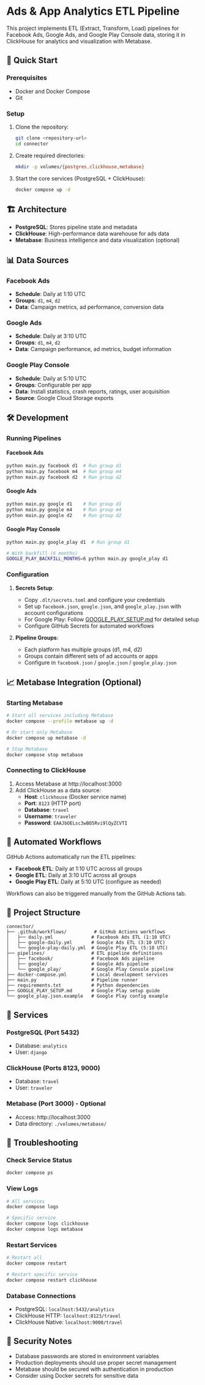 # Ads & App Analytics ETL Pipeline

This project implements ETL (Extract, Transform, Load) pipelines for Facebook Ads, Google Ads, and Google Play Console data, storing it in ClickHouse for analytics and visualization with Metabase.

## 🚀 Quick Start

### Prerequisites
- Docker and Docker Compose
- Git

### Setup
1. Clone the repository:
   ```bash
   git clone <repository-url>
   cd connector
   ```

2. Create required directories:
   ```bash
   mkdir -p volumes/{postgres,clickhouse,metabase}
   ```

3. Start the core services (PostgreSQL + ClickHouse):
   ```bash
   docker compose up -d
   ```

## 🏗️ Architecture

- **PostgreSQL**: Stores pipeline state and metadata
- **ClickHouse**: High-performance data warehouse for ads data
- **Metabase**: Business intelligence and data visualization (optional)

## 📊 Data Sources

### Facebook Ads
- **Schedule**: Daily at 1:10 UTC
- **Groups**: `d1`, `m4`, `d2`
- **Data**: Campaign metrics, ad performance, conversion data

### Google Ads
- **Schedule**: Daily at 3:10 UTC
- **Groups**: `d1`, `m4`, `d2`
- **Data**: Campaign performance, ad metrics, budget information

### Google Play Console
- **Schedule**: Daily at 5:10 UTC 
- **Groups**: Configurable per app
- **Data**: Install statistics, crash reports, ratings, user acquisition
- **Source**: Google Cloud Storage exports

## 🛠️ Development

### Running Pipelines

#### Facebook Ads
```bash
python main.py facebook d1  # Run group d1
python main.py facebook m4  # Run group m4
python main.py facebook d2  # Run group d2
```

#### Google Ads
```bash
python main.py google d1    # Run group d1
python main.py google m4    # Run group m4
python main.py google d2    # Run group d2
```

#### Google Play Console
```bash
python main.py google_play d1  # Run group d1

# With backfill (6 months)
GOOGLE_PLAY_BACKFILL_MONTHS=6 python main.py google_play d1
```

### Configuration

1. **Secrets Setup**:
   - Copy `.dlt/secrets.toml` and configure your credentials
   - Set up `facebook.json`, `google.json`, and `google_play.json` with account configurations
   - For Google Play: Follow [GOOGLE_PLAY_SETUP.md](GOOGLE_PLAY_SETUP.md) for detailed setup
   - Configure GitHub Secrets for automated workflows

2. **Pipeline Groups**:
   - Each platform has multiple groups (d1, m4, d2)
   - Groups contain different sets of ad accounts or apps
   - Configure in `facebook.json` / `google.json` / `google_play.json`

## 📈 Metabase Integration (Optional)

### Starting Metabase
```bash
# Start all services including Metabase
docker compose --profile metabase up -d

# Or start only Metabase
docker compose up metabase -d

# Stop Metabase
docker compose stop metabase
```

### Connecting to ClickHouse

1. Access Metabase at http://localhost:3000
2. Add ClickHouse as a data source:
   - **Host**: `clickhouse` (Docker service name)
   - **Port**: `8123` (HTTP port)
   - **Database**: `travel`
   - **Username**: `traveler`
   - **Password**: `EAAJbOELsc3wBO5Rvi9lQyZCVTI`

## 🔄 Automated Workflows

GitHub Actions automatically run the ETL pipelines:

- **Facebook ETL**: Daily at 1:10 UTC across all groups
- **Google ETL**: Daily at 3:10 UTC across all groups
- **Google Play ETL**: Daily at 5:10 UTC (configure as needed)

Workflows can also be triggered manually from the GitHub Actions tab.

## 📁 Project Structure

```
connector/
├── .github/workflows/          # GitHub Actions workflows
│   ├── daily.yml              # Facebook Ads ETL (1:10 UTC)
│   ├── google-daily.yml       # Google Ads ETL (3:10 UTC)
│   └── google-play-daily.yml  # Google Play ETL (5:10 UTC)
├── pipelines/                 # ETL pipeline definitions
│   ├── facebook/              # Facebook Ads pipeline
│   ├── google/                # Google Ads pipeline
│   └── google_play/           # Google Play Console pipeline
├── docker-compose.yml         # Local development services
├── main.py                    # Pipeline runner
├── requirements.txt           # Python dependencies
├── GOOGLE_PLAY_SETUP.md       # Google Play setup guide
└── google_play.json.example   # Google Play config example
```

## 🔧 Services

### PostgreSQL (Port 5432)
- Database: `analytics`
- User: `django`

### ClickHouse (Ports 8123, 9000)
- Database: `travel`
- User: `traveler`

### Metabase (Port 3000) - Optional
- Access: http://localhost:3000
- Data directory: `./volumes/metabase/`

## 🚨 Troubleshooting

### Check Service Status
```bash
docker compose ps
```

### View Logs
```bash
# All services
docker compose logs

# Specific service
docker compose logs clickhouse
docker compose logs metabase
```

### Restart Services
```bash
# Restart all
docker compose restart

# Restart specific service
docker compose restart clickhouse
```

### Database Connections
- PostgreSQL: `localhost:5432/analytics`
- ClickHouse HTTP: `localhost:8123/travel`
- ClickHouse Native: `localhost:9000/travel`

## 🔐 Security Notes

- Database passwords are stored in environment variables
- Production deployments should use proper secret management
- Metabase should be secured with authentication in production
- Consider using Docker secrets for sensitive data
